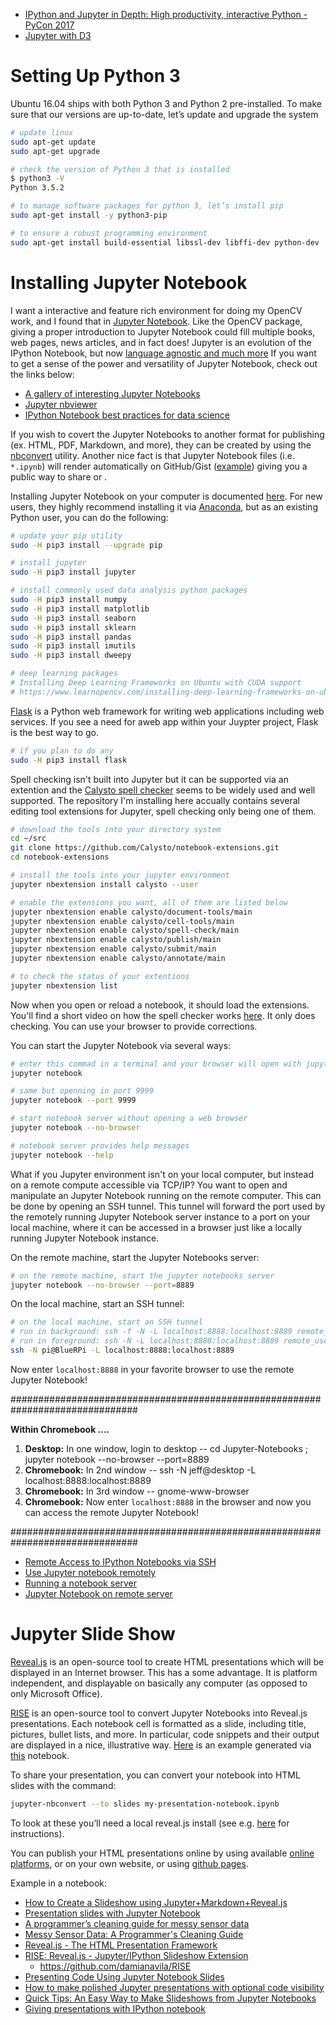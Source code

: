 
* [IPython and Jupyter in Depth: High productivity, interactive Python - PyCon 2017](https://www.youtube.com/watch?v=VQBZ2MqWBZI&feature=youtu.be)
* [Jupyter with D3](http://www.bogotobogo.com/python/IPython/iPython_Jupyter_Notebook_with_Embedded_D3.php)





# Setting Up Python 3
Ubuntu 16.04 ships with both Python 3 and Python 2 pre-installed.
To make sure that our versions are up-to-date, let’s update and upgrade the system

```bash
# update linux
sudo apt-get update
sudo apt-get upgrade

# check the version of Python 3 that is installed
$ python3 -V
Python 3.5.2

# to manage software packages for python 3, let’s install pip
sudo apt-get install -y python3-pip

# to ensure a robust programming environment
sudo apt-get install build-essential libssl-dev libffi-dev python-dev
```

# Installing Jupyter Notebook
I want a interactive and feature rich environment for doing my OpenCV work,
and I found that in [Jupyter Notebook][55].
Like the OpenCV package, giving a proper introduction to Jupyter Notebook
could fill multiple books, web pages, news articles, and in fact does!
Jupyter is an evolution of the IPython Notebook,
but now [language agnostic and much more][54]
If you want to get a sense of the power and versatility of Jupyter Notebook,
check out the links below:

* [A gallery of interesting Jupyter Notebooks](https://github.com/jupyter/jupyter/wiki/A-gallery-of-interesting-Jupyter-Notebooks)
* [Jupyter nbviewer](http://nbviewer.jupyter.org/)
* [IPython Notebook best practices for data science](https://www.youtube.com/watch?v=JI1HWUAyJHE)

If you wish to covert the Jupyter Notebooks to another format for publishing
(ex. HTML, PDF, Markdown, and more),
they can be created by using the [nbconvert][52] utility.
Another nice fact is that Jupyter Notebook files
(i.e. `*.ipynb`) will render automatically on GitHub/Gist ([example][53])
giving you a public way to share or .

Installing Jupyter Notebook on your computer is documented [here][50].
For new users, they highly recommend installing it via [Anaconda][51],
but as an existing Python user, you can do the following:

```bash
# update your pip utility
sudo -H pip3 install --upgrade pip

# install jupyter
sudo -H pip3 install jupyter

# install commonly used data analysis python packages
sudo -H pip3 install numpy
sudo -H pip3 install matplotlib
sudo -H pip3 install seaborn
sudo -H pip3 install sklearn
sudo -H pip3 install pandas
sudo -H pip3 install imutils
sudo -H pip3 install dweepy

# deep learning packages
# Installing Deep Learning Frameworks on Ubuntu with CUDA support
# https://www.learnopencv.com/installing-deep-learning-frameworks-on-ubuntu-with-cuda-support/
```

[Flask][63] is a Python web framework for writing web applications including web services.
If you see a need for aweb app within your Juypter project,
Flask is the best way to go.

```bash
# if you plan to do any
sudo -H pip3 install flask
```

Spell checking isn't built into Jupyter but it can be supported via
an extention and the [Calysto spell checker][64] seems to be widely used and well supported.
The repository I'm installing here accually contains several editing tool extensions for Jupyter,
spell checking only being one of them.

```bash
# download the tools into your directory system
cd ~/src
git clone https://github.com/Calysto/notebook-extensions.git
cd notebook-extensions

# install the tools into your jupyter environment
jupyter nbextension install calysto --user

# enable the extensions you want, all of them are listed below
jupyter nbextension enable calysto/document-tools/main
jupyter nbextension enable calysto/cell-tools/main
jupyter nbextension enable calysto/spell-check/main
jupyter nbextension enable calysto/publish/main
jupyter nbextension enable calysto/submit/main
jupyter nbextension enable calysto/annotate/main

# to check the status of your extentions
jupyter nbextension list
```

Now when you open or reload a notebook, it should load the extensions.
You'll find a short video on how the spell checker works [here][65].
It only does checking.
You can use your browser to provide corrections.


You can start the Jupyter Notebook via several ways:

```bash
# enter this commad in a terminal and your browser will open with jupyter (http://localhost:8888)
jupyter notebook

# same but openning in port 9999
jupyter notebook --port 9999

# start notebook server without opening a web browser
jupyter notebook --no-browser

# notebook server provides help messages
jupyter notebook --help
```

What if you Jupyter environment isn't on your local computer,
but instead on a remote compute accessible via TCP/IP?
You want to open and manipulate an Jupyter Notebook running on the remote computer.
This can be done by opening an SSH tunnel.
This tunnel will forward the port used by the remotely running Jupyter Notebook server instance
to a port on your local machine,
where it can be accessed in a browser just like a locally running Jupyter Notebook instance.

On the remote machine, start the Jupyter Notebooks server:

```bash
# on the remote machine, start the jupyter notebooks server
jupyter notebook --no-browser --port=8889
```

On the local machine, start an SSH tunnel:

```bash
# on the local machine, start an SSH tunnel
# run in background: ssh -f -N -L localhost:8888:localhost:8889 remote_user@remote_host
# run in foreground: ssh -N -L localhost:8888:localhost:8889 remote_user@remote_host
ssh -N pi@BlueRPi -L localhost:8888:localhost:8889
```

Now enter `localhost:8888` in your favorite browser to use the remote Jupyter Notebook!

###############################################################################

**Within Chromebook ....**

1. **Desktop:** In one window, login to desktop -- cd Jupyter-Notebooks ; jupyter notebook --no-browser --port=8889
2. **Chromebook:** In 2nd window -- ssh -N jeff@desktop -L localhost:8888:localhost:8889
3. **Chromebook:** In 3rd window -- gnome-www-browser
4. **Chromebook:** Now enter `localhost:8888` in the browser and now you can access the remote Jupyter Notebook!

###############################################################################

* [Remote Access to IPython Notebooks via SSH](https://coderwall.com/p/ohk6cg/remote-access-to-ipython-notebooks-via-ssh)
* [Use Jupyter notebook remotely](http://amber-md.github.io/pytraj/latest/tutorials/remote_jupyter_notebook)
* [Running a notebook server](https://jupyter-notebook.readthedocs.io/en/stable/public_server.html)
* [Jupyter Notebook on remote server](https://coderwall.com/p/y1rwfw/jupyter-notebook-on-remote-server)


# Jupyter Slide Show
[Reveal.js][56] is an open-source tool to create HTML presentations
which will be displayed in an Internet browser.
This has a some advantage.
It is platform independent, and displayable on basically any computer
(as opposed to only Microsoft Office).

[RISE][57] is an open-source tool to convert Jupyter Notebooks into Reveal.js presentations.
Each notebook cell is formatted as a slide, including title, pictures, bullet lists, and more.
In particular, code snippets and their output are displayed in a nice, illustrative way.
[Here][58] is an example generated via [this][60] notebook.

To share your presentation,
you can convert your notebook into HTML slides with the command:

```bash
jupyter-nbconvert --to slides my-presentation-notebook.ipynb
```

To look at these you’ll need a local reveal.js install
(see e.g. [here][59] for instructions).

You can publish your HTML presentations online by using available [online platforms][61],
or on your own website, or using [github pages][62].

Example in a notebook:
* [How to Create a Slideshow using Jupyter+Markdown+Reveal.js](https://www.youtube.com/watch?v=EOpcxy0RA1A&feature=youtu.be)
* [Presentation slides with Jupyter Notebook](http://echorand.me/presentation-slides-with-jupyter-notebook.html#.V19WnWJ96V4)
* [A programmer’s cleaning guide for messy sensor data](https://opensource.com/article/17/9/messy-sensor-data?utm_medium=Email&utm_campaign=weekly&sc_cid=701f20000019T6MAAU)
* [Messy Sensor Data: A Programmer's Cleaning Guide](https://github.com/Spaxe/pyconau2017-messy-sensor-data)
* [Reveal.js - The HTML Presentation Framework](http://lab.hakim.se/reveal-js/#/)
* [RISE: Reveal.js - Jupyter/IPython Slideshow Extension](http://bollwyvl.github.io/live_reveal/#/)
    * https://github.com/damianavila/RISE
* [Presenting Code Using Jupyter Notebook Slides](https://medium.com/@mjspeck/presenting-code-using-jupyter-notebook-slides-a8a3c3b59d67)
* [How to make polished Jupyter presentations with optional code visibility](http://chris-said.io/2016/02/13/how-to-make-polished-jupyter-presentations-with-optional-code-visibility/)
* [Quick Tips: An Easy Way to Make Slideshows from Jupyter Notebooks](http://www.oliversherouse.com/2015/10/27/jupyter_slideshows.html)
* [Giving presentations with IPython notebook](https://neuroscience.telenczuk.pl/?p=607)




[50]:https://en.wikipedia.org/wiki/1080p
[51]:https://en.wikipedia.org/wiki/720p
[52]:https://www.modmypi.com/download/raspicamdocs.odt
[53]:http://www.modmypi.com/blog/raspberry-pi-camera-board-raspivid-command-list
[54]:http://www.modmypi.com/blog/raspberry-pi-camera-board-raspistill-command-list
[55]:http://picamera.readthedocs.io/en/release-1.12/
[56]:http://lab.hakim.se/reveal-js/#/
[57]:https://github.com/damianavila/RISE
[58]:http://fabienmaussion.info/acinn_xarray_workshop/#/
[59]:http://echorand.me/presentation-slides-with-jupyter-notebook.html
[60]:https://github.com/fmaussion/teaching/blob/master/xarray_intro_acinn/ACINN_workshop_xarray-slides.ipynb
[61]:https://slides.com/
[62]:https://cynng.wordpress.com/2014/10/08/using-reveal-js-on-github-pages-for-your-presentations/
[63]:https://www.fullstackpython.com/flask.html
[64]:https://github.com/calysto/notebook-extensions
[65]:https://www.youtube.com/watch?v=Km3AtRynWFQ
